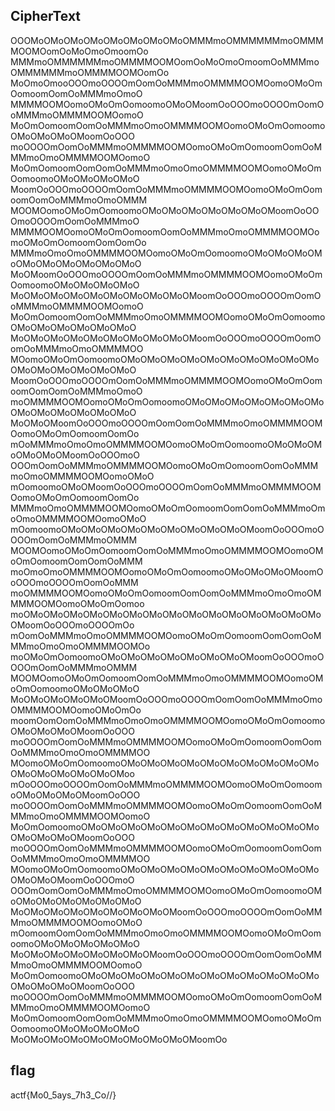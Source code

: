 ## CipherText
OOOMoOMoOMoOMoOMoOMoOMoOMoOMMMmoOMMMMMMmoOMMMMOOMOomOoMoOmoOmoomOo
MMMmoOMMMMMMmoOMMMMOOMOomOoMoOmoOmoomOoMMMmoOMMMMMMmoOMMMMOOMOomOo
MoOmoOmooOOOmoOOOOmOomOoMMMmoOMMMMOOMOomoOMoOmOomoomOomOoMMMmoOmoO
MMMMOOMOomoOMoOmOomoomoOMoOMoomOoOOOmoOOOOmOomOoMMMmoOMMMMOOMOomoO
MoOmOomoomOomOoMMMmoOmoOMMMMOOMOomoOMoOmOomoomoOMoOMoOMoOMoomOoOOO
moOOOOmOomOoMMMmoOMMMMOOMOomoOMoOmOomoomOomOoMMMmoOmoOMMMMOOMOomoO
MoOmOomoomOomOomOoMMMmoOmoOmoOMMMMOOMOomoOMoOmOomoomoOMoOMoOMoOMoO
MoomOoOOOmoOOOOmOomOoMMMmoOMMMMOOMOomoOMoOmOomoomOomOoMMMmoOmoOMMM
MOOMOomoOMoOmOomoomoOMoOMoOMoOMoOMoOMoOMoomOoOOOmoOOOOmOomOoMMMmoO
MMMMOOMOomoOMoOmOomoomOomOoMMMmoOmoOMMMMOOMOomoOMoOmOomoomOomOomOo
MMMmoOmoOmoOMMMMOOMOomoOMoOmOomoomoOMoOMoOMoOMoOMoOMoOMoOMoOMoOMoO
MoOMoomOoOOOmoOOOOmOomOoMMMmoOMMMMOOMOomoOMoOmOomoomoOMoOMoOMoOMoO
MoOMoOMoOMoOMoOMoOMoOMoOMoOMoomOoOOOmoOOOOmOomOoMMMmoOMMMMOOMOomoO
MoOmOomoomOomOoMMMmoOmoOMMMMOOMOomoOMoOmOomoomoOMoOMoOMoOMoOMoOMoO
MoOMoOMoOMoOMoOMoOMoOMoOMoOMoomOoOOOmoOOOOmOomOomOoMMMmoOmoOMMMMOO
MOomoOMoOmOomoomoOMoOMoOMoOMoOMoOMoOMoOMoOMoOMoOMoOMoOMoOMoOMoOMoO
MoomOoOOOmoOOOOmOomOoMMMmoOMMMMOOMOomoOMoOmOomoomOomOomOoMMMmoOmoO
moOMMMMOOMOomoOMoOmOomoomoOMoOMoOMoOMoOMoOMoOMoOMoOMoOMoOMoOMoOMoO
MoOMoOMoomOoOOOmoOOOOmOomOomOoMMMmoOmoOMMMMOOMOomoOMoOmOomoomOomOo
mOoMMMmoOmoOmoOMMMMOOMOomoOMoOmOomoomoOMoOMoOMoOMoOMoOMoomOoOOOmoO
OOOmOomOoMMMmoOMMMMOOMOomoOMoOmOomoomOomOoMMMmoOmoOMMMMOOMOomoOMoO
mOomoomoOMoOMoomOoOOOmoOOOOmOomOoMMMmoOMMMMOOMOomoOMoOmOomoomOomOo
MMMmoOmoOMMMMOOMOomoOMoOmOomoomOomOomOoMMMmoOmoOmoOMMMMOOMOomoOMoO
mOomoomoOMoOMoOMoOMoOMoOMoOMoOMoOMoOMoomOoOOOmoOOOOmOomOoMMMmoOMMM
MOOMOomoOMoOmOomoomOomOoMMMmoOmoOMMMMOOMOomoOMoOmOomoomOomOomOoMMM
moOmoOmoOMMMMOOMOomoOMoOmOomoomoOMoOMoOMoOMoomOoOOOmoOOOOmOomOoMMM
moOMMMMOOMOomoOMoOmOomoomOomOomOoMMMmoOmoOmoOMMMMOOMOomoOMoOmOomoo
moOMoOMoOMoOMoOMoOMoOMoOMoOMoOMoOMoOMoOMoOMoOMoOMoomOoOOOmoOOOOmOo
mOomOoMMMmoOmoOMMMMOOMOomoOMoOmOomoomOomOomOoMMMmoOmoOmoOMMMMOOMOo
moOMoOmOomoomoOMoOMoOMoOMoOMoOMoOMoOMoomOoOOOmoOOOOmOomOoMMMmoOMMM
MOOMOomoOMoOmOomoomOomOoMMMmoOmoOMMMMOOMOomoOMoOmOomoomoOMoOMoOMoO
MoOMoOMoOMoOMoOMoomOoOOOmoOOOOmOomOomOoMMMmoOmoOMMMMOOMOomoOMoOmOo
moomOomOomOoMMMmoOmoOmoOMMMMOOMOomoOMoOmOomoomoOMoOMoOMoOMoomOoOOO
moOOOOmOomOoMMMmoOMMMMOOMOomoOMoOmOomoomOomOomOoMMMmoOmoOmoOMMMMOO
MOomoOMoOmOomoomoOMoOMoOMoOMoOMoOMoOMoOMoOMoOMoOMoOMoOMoOMoOMoOMoo
mOoOOOmoOOOOmOomOoMMMmoOMMMMOOMOomoOMoOmOomoomoOMoOMoOMoOMoomOoOOO
moOOOOmOomOoMMMmoOMMMMOOMOomoOMoOmOomoomOomOoMMMmoOmoOMMMMOOMOomoO
MoOmOomoomoOMoOMoOMoOMoOMoOMoOMoOMoOMoOMoOMoOMoOMoOMoOMoOMoomOoOOO
moOOOOmOomOoMMMmoOMMMMOOMOomoOMoOmOomoomOomOomOoMMMmoOmoOmoOMMMMOO
MOomoOMoOmOomoomoOMoOMoOMoOMoOMoOMoOMoOMoOMoOMoOMoOMoOMoomOoOOOmoO
OOOmOomOomOoMMMmoOmoOMMMMOOMOomoOMoOmOomoomoOMoOMoOMoOMoOMoOMoOMoO
MoOMoOMoOMoOMoOMoOMoOMoOMoomOoOOOmoOOOOmOomOoMMMmoOMMMMOOMOomoOMoO
mOomoomOomOomOoMMMmoOmoOmoOMMMMOOMOomoOMoOmOomoomoOMoOMoOMoOMoOMoO
MoOMoOMoOMoOMoOMoOMoOMoomOoOOOmoOOOOmOomOomOoMMMmoOmoOMMMMOOMOomoO
MoOmOomoomoOMoOMoOMoOMoOMoOMoOMoOMoOMoOMoOMoOMoOMoOMoOMoOMoomOoOOO
moOOOOmOomOoMMMmoOMMMMOOMOomoOMoOmOomoomOomOoMMMmoOmoOMMMMOOMOomoO
MoOmOomoomOomOomOoMMMmoOmoOmoOMMMMOOMOomoOMoOmOomoomoOMoOMoOMoOMoO
MoOMoOMoOMoOMoOMoOMoOMoOMoOMoomOo


## flag
actf{Mo0_5ays_7h3_Co\/\/}